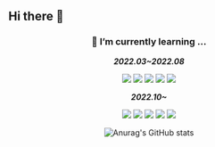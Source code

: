 ## Hi there 👋



<div align="center">
  <h3>🌱 I’m currently learning ...</h3>


  ***2022.03~2022.08***

  <img src="https://img.shields.io/badge/AdobeIllustrator-FF9A00?style=flat&logo=AdobeIllustrator&logoColor=white"/> <img src="https://img.shields.io/badge/AdobePhotoshop-31A8FF?style=flat&logo=AdobePhotoshop&logoColor=white"/> <img src="https://img.shields.io/badge/HTML5-E34F26?style=flat&logo=HTML5&logoColor=white"/>  <img src="https://img.shields.io/badge/CSS3-1572B6?style=flat&logo=CSS3&logoColor=white"/> <img src="https://img.shields.io/badge/jQuery-0769AD?style=flat&logo=jQuery&logoColor=white"/> 

  ***2022.10~***

  <img src="https://img.shields.io/badge/Python-3776AB?style=flat&logo=Python&logoColor=white"/> <img src="https://img.shields.io/badge/MySQL-4479A1?style=flat&logo=MySQL&logoColor=white"/> <img src="https://img.shields.io/badge/Jupyter-F37626?style=flat&logo=Jupyter&logoColor=white"/> <img src="https://img.shields.io/badge/pandas-150458?style=flat&logo=pandas&logoColor=white"/> <img src="https://img.shields.io/badge/NumPy-013243?style=flat&logo=NumPy&logoColor=white"/>

  ![Anurag's GitHub stats](https://github-readme-stats.vercel.app/api?username=pt0108&show_icons=true&theme=cobalt)
  
 </div>
